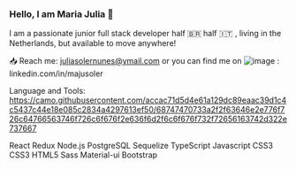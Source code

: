 ### Hello, I am Maria Julia 👋

I am a passionate junior full stack developer half 🇧🇷  half 🇮🇹 , living in the Netherlands, but available to move anywhere! 


📥 Reach me: juliasolernunes@ymail.com or you can find me on ![image](https://user-images.githubusercontent.com/70150197/117298926-3bf2ab80-ae78-11eb-99ce-766e98b4e55c.png)
: linkedin.com/in/majusoler

Language and Tools:
https://camo.githubusercontent.com/accac71d5d4e61a129dc89eaac39d1c4c5437c44e18e085c2834a4297613ef50/68747470733a2f2f63646e2e776f726c64766563746f726c6f676f2e636f6d2f6c6f676f732f72656163742d322e737667

React Redux Node.js PostgreSQL Sequelize TypeScript Javascript CSS3 CSS3 HTML5 Sass Material-ui Bootstrap

